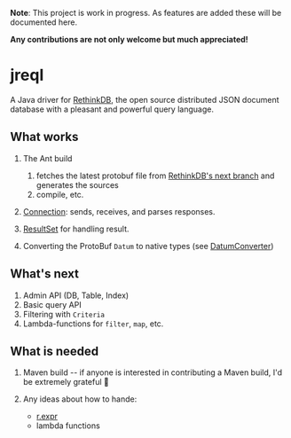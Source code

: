 **Note**: This project is work in progress. As features are added
these will be documented here.

**Any contributions are not only welcome but much appreciated!**

# jreql #

A Java driver for [RethinkDB](http://www.rethinkdb.com), the open source distributed JSON
document database with a pleasant and powerful query language.

## What works ##

1.  The Ant build

    1.  fetches the latest protobuf file from [RethinkDB's next branch](https://raw.github.com/rethinkdb/rethinkdb/next/src/rdb_protocol/ql2.proto)
   and generates the sources
    2.  compile, etc.

2.  [Connection](https://github.com/al3xandru/jreql/blob/master/src/main/com/mypopescu/jreql/Connection.java): sends,
    receives, and parses responses.

3.  [ResultSet](https://github.com/al3xandru/jreql/blob/master/src/main/com/mypopescu/jreql/Connection.java) for
    handling result.

4.  Converting the ProtoBuf `Datum` to native types
    (see [DatumConverter](https://github.com/al3xandru/jreql/blob/master/src/main/com/mypopescu/jreql/internal/DatumConverter.java))

## What's next ##

1.  Admin API (DB, Table, Index)
2.  Basic query API
3.  Filtering with `Criteria`
4.  Lambda-functions for `filter`, `map`, etc.

## What is needed ##

1.  Maven build -- if anyone is interested in contributing a Maven build, I'd be extremely grateful :pray:
2.  Any ideas about how to hande:

    -   [r.expr](http://www.rethinkdb.com/api/#py:control_structures-expr)
    -   lambda functions




